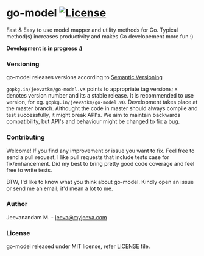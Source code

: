 # go-model [![License](https://img.shields.io/badge/license-MIT-blue.svg)](LICENSE)

Fast & Easy to use model mapper and utility methods for Go. Typical method(s) increases productivity and makes Go developement more fun :)

**Development is in progress :)**

### Versioning
go-model releases versions according to [Semantic Versioning](http://semver.org)

`gopkg.in/jeevatkm/go-model.vX` points to appropriate tag versions; `X` denotes version number and its a stable release. It is recommended to use version, for eg. `gopkg.in/jeevatkm/go-model.v0`. Development takes place at the master branch. Althought the code in master should always compile and test successfully, it might break API's. We aim to maintain backwards compatibility, but API's and behaviour might be changed to fix a bug.
 
### Contributing
Welcome! If you find any improvement or issue you want to fix. Feel free to send a pull request, I like pull requests that include tests case for fix/enhancement. Did my best to bring pretty good code coverage and feel free to write tests.

BTW, I'd like to know what you think about go-model. Kindly open an issue or send me an email; it'd mean a lot to me.

### Author
Jeevanandam M. - jeeva@myjeeva.com

### License
go-model released under MIT license, refer [LICENSE](LICENSE) file.
